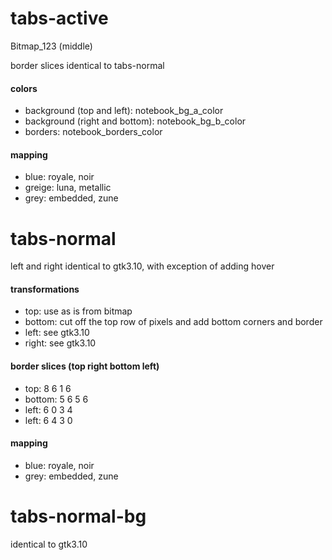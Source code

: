 # tabs-active

Bitmap_123 (middle)

border slices identical to tabs-normal

#### colors
* background (top and left): notebook_bg_a_color
* background (right and bottom): notebook_bg_b_color
* borders: notebook_borders_color

#### mapping
* blue: royale, noir
* greige: luna, metallic
* grey: embedded, zune

# tabs-normal

left and right identical to gtk3.10, with exception of adding hover

#### transformations
* top: use as is from bitmap
* bottom: cut off the top row of pixels and add bottom corners and border
* left: see gtk3.10
* right: see gtk3.10

#### border slices (top right bottom left)
* top: 8 6 1 6
* bottom: 5 6 5 6
* left: 6 0 3 4
* left: 6 4 3 0

#### mapping
* blue: royale, noir
* grey: embedded, zune

# tabs-normal-bg

identical to gtk3.10
